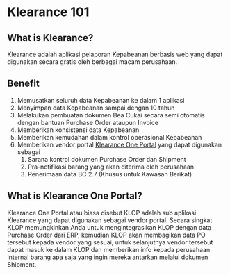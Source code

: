 # Klearance 101
## What is Klearance?
Klearance adalah aplikasi pelaporan Kepabeanan berbasis web yang dapat digunakan secara gratis oleh berbagai macam perusahaan.

## Benefit
1. Memusatkan seluruh data Kepabeanan ke dalam 1 aplikasi
2. Menyimpan data Kepabeanan sampai dengan 10 tahun
3. Melakukan pembuatan dokumen Bea Cukai secara semi otomatis dengan bantuan Purchase Order ataupun Invoice
4. Memberikan konsistensi data Kepabeanan
5. Memberikan kemudahan dalam kontrol operasional Kepabeanan
6. Memberikan vendor portal [Klearance One Portal](#apa-itu-klearance-one-portal) yang dapat digunakan sebagai 
   1. Sarana kontrol dokumen Purchase Order dan Shipment
   2. Pra-notifikasi barang yang akan diterima oleh perusahaan
   3. Penerimaan data BC 2.7 (Khusus untuk Kawasan Berikat)

## What is Klearance One Portal?
Klearance One Portal atau biasa disebut KLOP adalah sub aplikasi Klearance yang dapat digunakan sebagai vendor portal. Secara singkat KLOP memungkinkan Anda untuk mengintegrasikan KLOP dengan data Purchase Order dari ERP, kemudian KLOP akan membagikan data PO tersebut kepada vendor yang sesuai, untuk selanjutnya vendor tersebut dapat masuk ke dalam KLOP dan memberikan info kepada perusahaan internal barang apa saja yang ingin mereka antarkan melalui dokumen Shipment.
